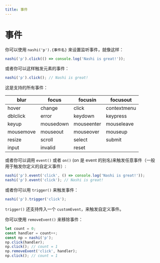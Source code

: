 ```yaml
---
title: 事件
---
```


# 事件

你可以使用 `nashi('p').{事件名}` 来设置监听事件，就像这样：

```ts
nashi('p').click(() => console.log('Nashi is great!'));
```

或者你可以这样触发元素的事件：

```ts
nashi('p').click(); // Nashi is great!
```

这是支持的所有事件：

| blur      | focus     | focusin    | focusout    |
| --------- | --------- | ---------- | ----------- |
| hover     | change    | click      | contextmenu |
| dblclick  | error     | keydown    | keypress    |
| keyup     | mousedown | mouseenter | mouseleave  |
| mousemove | mouseout  | mouseover  | mouseup     |
| resize    | scroll    | select     | submit      |
| input     | invalid   | reset      |

或者你可以调用 `event()` 或者 `on()` (on 是 event 的别名)来触发任意事件（一般用于触发你定义的自定义事件）:

```ts
nashi('p').event('click', () => console.log('Nashi is great!'));
nashi('p').event('click'); // Nashi is great!
```

或者你可以用 `trigger()` 来触发事件：

```ts
nashi('p').trigger('click');
```

`trigger()` 还支持传入一个 `customEvent`，来触发自定义事件。

你可以使用 `removeEvent()` 来移除事件：

```ts
let count = 0;
const handler = count++;
const np = nashi('p');
np.click(handler);
np.click(); // count = 1
np.removeEvent('click', handler);
np.click(); // count = 1
```
